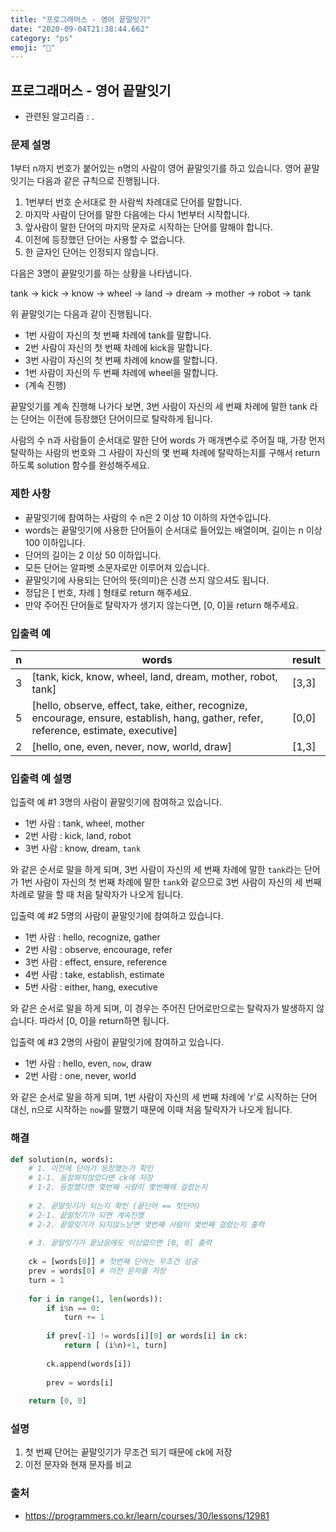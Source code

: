 ```yaml
---
title: "프로그래머스 - 영어 끝말잇기"
date: "2020-09-04T21:38:44.662"
category: "ps"
emoji: "📶"
---
```


## 프로그래머스 - 영어 끝말잇기

- 관련된 알고리즘 : .

### 문제 설명

1부터 n까지 번호가 붙어있는 n명의 사람이 영어 끝말잇기를 하고 있습니다. 영어 끝말잇기는 다음과 같은 규칙으로 진행됩니다.

1. 1번부터 번호 순서대로 한 사람씩 차례대로 단어를 말합니다.
2. 마지막 사람이 단어를 말한 다음에는 다시 1번부터 시작합니다.
3. 앞사람이 말한 단어의 마지막 문자로 시작하는 단어를 말해야 합니다.
4. 이전에 등장했던 단어는 사용할 수 없습니다.
5. 한 글자인 단어는 인정되지 않습니다.

다음은 3명이 끝말잇기를 하는 상황을 나타냅니다.

tank → kick → know → wheel → land → dream → mother → robot → tank

위 끝말잇기는 다음과 같이 진행됩니다.

- 1번 사람이 자신의 첫 번째 차례에 tank를 말합니다.
- 2번 사람이 자신의 첫 번째 차례에 kick을 말합니다.
- 3번 사람이 자신의 첫 번째 차례에 know를 말합니다.
- 1번 사람이 자신의 두 번째 차례에 wheel을 말합니다.
- (계속 진행)

끝말잇기를 계속 진행해 나가다 보면, 3번 사람이 자신의 세 번째 차례에 말한 tank 라는 단어는 이전에 등장했던 단어이므로 탈락하게 됩니다.

사람의 수 n과 사람들이 순서대로 말한 단어 words 가 매개변수로 주어질 때, 가장 먼저 탈락하는 사람의 번호와 그 사람이 자신의 몇 번째 차례에 탈락하는지를 구해서 return 하도록 solution 함수를 완성해주세요.

### 제한 사항

- 끝말잇기에 참여하는 사람의 수 n은 2 이상 10 이하의 자연수입니다.
- words는 끝말잇기에 사용한 단어들이 순서대로 들어있는 배열이며, 길이는 n 이상 100 이하입니다.
- 단어의 길이는 2 이상 50 이하입니다.
- 모든 단어는 알파벳 소문자로만 이루어져 있습니다.
- 끝말잇기에 사용되는 단어의 뜻(의미)은 신경 쓰지 않으셔도 됩니다.
- 정답은 [ 번호, 차례 ] 형태로 return 해주세요.
- 만약 주어진 단어들로 탈락자가 생기지 않는다면, [0, 0]을 return 해주세요.

### 입출력 예

| n    | words                                                        | result |
| ---- | ------------------------------------------------------------ | ------ |
| 3    | [tank, kick, know, wheel, land, dream, mother, robot, tank]  | [3,3]  |
| 5    | [hello, observe, effect, take, either, recognize, encourage, ensure, establish, hang, gather, refer, reference, estimate, executive] | [0,0]  |
| 2    | [hello, one, even, never, now, world, draw]                  | [1,3]  |

### 입출력 예 설명

입출력 예 #1
3명의 사람이 끝말잇기에 참여하고 있습니다.

- 1번 사람 : tank, wheel, mother
- 2번 사람 : kick, land, robot
- 3번 사람 : know, dream, `tank`

와 같은 순서로 말을 하게 되며, 3번 사람이 자신의 세 번째 차례에 말한 `tank`라는 단어가 1번 사람이 자신의 첫 번째 차례에 말한 `tank`와 같으므로 3번 사람이 자신의 세 번째 차례로 말을 할 때 처음 탈락자가 나오게 됩니다.

입출력 예 #2
5명의 사람이 끝말잇기에 참여하고 있습니다.

- 1번 사람 : hello, recognize, gather
- 2번 사람 : observe, encourage, refer
- 3번 사람 : effect, ensure, reference
- 4번 사람 : take, establish, estimate
- 5번 사람 : either, hang, executive

와 같은 순서로 말을 하게 되며, 이 경우는 주어진 단어로만으로는 탈락자가 발생하지 않습니다. 따라서 [0, 0]을 return하면 됩니다.

입출력 예 #3
2명의 사람이 끝말잇기에 참여하고 있습니다.

- 1번 사람 : hello, even, `now`, draw
- 2번 사람 : one, never, world

와 같은 순서로 말을 하게 되며, 1번 사람이 자신의 세 번째 차례에 'r'로 시작하는 단어 대신, n으로 시작하는 `now`를 말했기 때문에 이때 처음 탈락자가 나오게 됩니다.

### 해결

```python
def solution(n, words):
    # 1. 이전에 단어가 등장했는가 확인 
    # 1-1. 등장하지않았다면 ck에 저장
    # 1-2. 등장했다면 몇번째 사람이 몇번째에 걸렸는지
    
    # 2. 끝말잇기가 되는지 확인 (끝단어 == 첫단어)
    # 2-1. 끝말잇기가 되면 계속진행
    # 2-2. 끝말잇기가 되지않느낟면 몇번째 사람이 몇번째 걸렸는지 출력
    
    # 3. 끝말잇기가 끝났음에도 이상없으면 [0, 0] 출력
    
    ck = [words[0]] # 첫번째 단어는 무조건 성공
    prev = words[0] # 이전 문자를 저장
    turn = 1
    
    for i in range(1, len(words)):
        if i%n == 0:
            turn += 1
            
        if prev[-1] != words[i][0] or words[i] in ck:
            return [ (i%n)+1, turn]
        
        ck.append(words[i])
        
        prev = words[i]
        
    return [0, 0]
```

### 설명

1. 첫 번째 단어는 끝말잇기가 무조건 되기 때문에 ck에 저장
2. 이전 문자와 현재 문자를 비교

### 출처

- https://programmers.co.kr/learn/courses/30/lessons/12981